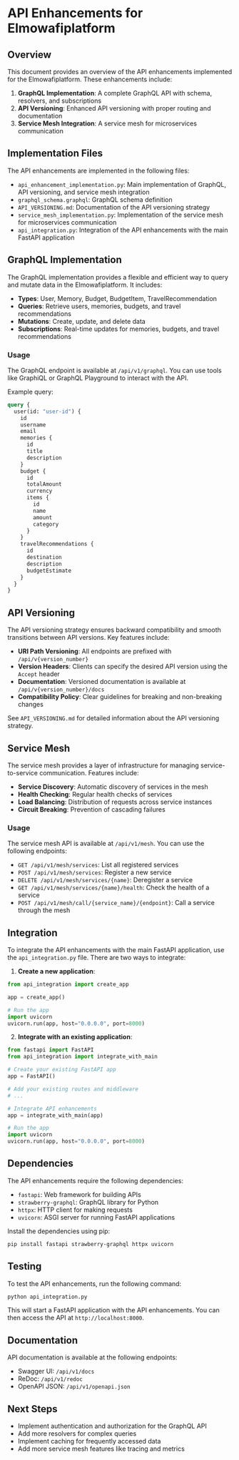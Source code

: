 # API Enhancements for Elmowafiplatform

## Overview

This document provides an overview of the API enhancements implemented for the Elmowafiplatform. These enhancements include:

1. **GraphQL Implementation**: A complete GraphQL API with schema, resolvers, and subscriptions
2. **API Versioning**: Enhanced API versioning with proper routing and documentation
3. **Service Mesh Integration**: A service mesh for microservices communication

## Implementation Files

The API enhancements are implemented in the following files:

- `api_enhancement_implementation.py`: Main implementation of GraphQL, API versioning, and service mesh integration
- `graphql_schema.graphql`: GraphQL schema definition
- `API_VERSIONING.md`: Documentation of the API versioning strategy
- `service_mesh_implementation.py`: Implementation of the service mesh for microservices communication
- `api_integration.py`: Integration of the API enhancements with the main FastAPI application

## GraphQL Implementation

The GraphQL implementation provides a flexible and efficient way to query and mutate data in the Elmowafiplatform. It includes:

- **Types**: User, Memory, Budget, BudgetItem, TravelRecommendation
- **Queries**: Retrieve users, memories, budgets, and travel recommendations
- **Mutations**: Create, update, and delete data
- **Subscriptions**: Real-time updates for memories, budgets, and travel recommendations

### Usage

The GraphQL endpoint is available at `/api/v1/graphql`. You can use tools like GraphiQL or GraphQL Playground to interact with the API.

Example query:

```graphql
query {
  user(id: "user-id") {
    id
    username
    email
    memories {
      id
      title
      description
    }
    budget {
      id
      totalAmount
      currency
      items {
        id
        name
        amount
        category
      }
    }
    travelRecommendations {
      id
      destination
      description
      budgetEstimate
    }
  }
}
```

## API Versioning

The API versioning strategy ensures backward compatibility and smooth transitions between API versions. Key features include:

- **URI Path Versioning**: All endpoints are prefixed with `/api/v{version_number}`
- **Version Headers**: Clients can specify the desired API version using the `Accept` header
- **Documentation**: Versioned documentation is available at `/api/v{version_number}/docs`
- **Compatibility Policy**: Clear guidelines for breaking and non-breaking changes

See `API_VERSIONING.md` for detailed information about the API versioning strategy.

## Service Mesh

The service mesh provides a layer of infrastructure for managing service-to-service communication. Features include:

- **Service Discovery**: Automatic discovery of services in the mesh
- **Health Checking**: Regular health checks of services
- **Load Balancing**: Distribution of requests across service instances
- **Circuit Breaking**: Prevention of cascading failures

### Usage

The service mesh API is available at `/api/v1/mesh`. You can use the following endpoints:

- `GET /api/v1/mesh/services`: List all registered services
- `POST /api/v1/mesh/services`: Register a new service
- `DELETE /api/v1/mesh/services/{name}`: Deregister a service
- `GET /api/v1/mesh/services/{name}/health`: Check the health of a service
- `POST /api/v1/mesh/call/{service_name}/{endpoint}`: Call a service through the mesh

## Integration

To integrate the API enhancements with the main FastAPI application, use the `api_integration.py` file. There are two ways to integrate:

1. **Create a new application**:

```python
from api_integration import create_app

app = create_app()

# Run the app
import uvicorn
uvicorn.run(app, host="0.0.0.0", port=8000)
```

2. **Integrate with an existing application**:

```python
from fastapi import FastAPI
from api_integration import integrate_with_main

# Create your existing FastAPI app
app = FastAPI()

# Add your existing routes and middleware
# ...

# Integrate API enhancements
app = integrate_with_main(app)

# Run the app
import uvicorn
uvicorn.run(app, host="0.0.0.0", port=8000)
```

## Dependencies

The API enhancements require the following dependencies:

- `fastapi`: Web framework for building APIs
- `strawberry-graphql`: GraphQL library for Python
- `httpx`: HTTP client for making requests
- `uvicorn`: ASGI server for running FastAPI applications

Install the dependencies using pip:

```bash
pip install fastapi strawberry-graphql httpx uvicorn
```

## Testing

To test the API enhancements, run the following command:

```bash
python api_integration.py
```

This will start a FastAPI application with the API enhancements. You can then access the API at `http://localhost:8000`.

## Documentation

API documentation is available at the following endpoints:

- Swagger UI: `/api/v1/docs`
- ReDoc: `/api/v1/redoc`
- OpenAPI JSON: `/api/v1/openapi.json`

## Next Steps

- Implement authentication and authorization for the GraphQL API
- Add more resolvers for complex queries
- Implement caching for frequently accessed data
- Add more service mesh features like tracing and metrics